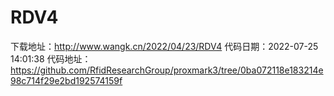 # RDV4
下载地址：http://www.wangk.cn/2022/04/23/RDV4
代码日期：2022-07-25 14:01:38
代码地址：https://github.com/RfidResearchGroup/proxmark3/tree/0ba072118e183214e98c714f29e2bd192574159f
